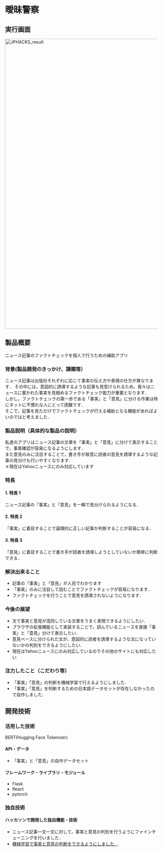 # 曖昧警察
<!--![IMAGE ALT TEXT HERE](https://jphacks.com/wp-content/uploads/2022/08/JPHACKS2022_ogp.jpg)](https://www.youtube.com/watch?v=LUPQFB4QyVo)-->
<!--![ambiguous POLICE](https://user-images.githubusercontent.com/107242974/197238730-97e890b4-4966-464b-b13b-91e017c70d8d.png)-->

## 実行画面
<img width="956" alt="JPHACKS_result" src="https://user-images.githubusercontent.com/107242974/197345487-5c9d202d-0d0e-4e88-b6c1-c50953718589.png">


## 製品概要
ニュース記事のファクトチェックを個人で行うための補助アプリ

### 背景(製品開発のきっかけ、課題等）

ニュース記事は出版社それぞれに応じて事実の伝え方や表現の仕方が異なります．
その中には，意図的に誘導するような記事も見受けられるため，我々はニュースに書かれた事実を見極めるファクトチェック能力が重要となります．<br>
しかし，ファクトチェックの第一歩である「事実」と「意見」に分ける作業は特にネットに不慣れな人にとって困難です．<br>
そこで，記事を見ただけでファクトチェックが行える補助となる機能があればよいのではと考えました．<br>

### 製品説明（具体的な製品の説明）

私達のアプリはニュース記事の文章を「事実」と「意見」に分けて表示することで，事実確認が容易になるようにします．<br>
また意見のみに注目することで，書き手が故意に読者の意見を誘導するような記事の見分けも行いやすくなります．<br>
＊現在はYahooニュースにのみ対応しています

### 特長

#### 1. 特長 1

ニュース記事の「事実」と「意見」を一瞬で見分けられるようになる．

#### 2. 特長 2

「事実」に着目することで論理的に正しい記事か判断することが容易になる．

#### 3. 特長 3

「意見」に着目することで書き手が読者を誘導しようとしていないか簡単に判断できる．

### 解決出来ること

- 記事の「事実」と「意見」が人目でわかります<br>
- 「事実」のみに注目して読むことでファクトチェックが容易になります．
- ファクトチェックを行うことで意見を誘導されないようになります．

### 今後の展望

- 文で事実と意見が混同している文章をうまく表現できるようにしたい．
- ブラウザの拡張機能として実装することで，読んでいるニュースを直接「事実」と「意見」分けて表示したい．
- 意見ベースに分けられた文が，意図的に読者を誘導するような文になっていないかの判別をできるようにしたい．
- 現在はYahooニュースにのみ対応しているのでその他のサイトにも対応したい

### 注力したこと（こだわり等）

- 「事実」「意見」の判断を機械学習で行えるようにしました．
- 「事実」「意見」を判断するための日本語データセットが存在しなかったので自作しました．

## 開発技術

### 活用した技術

BERT(Hugging Face Tokenizer)

#### API・データ

- 「事実」と「意見」の自作データセット

#### フレームワーク・ライブラリ・モジュール

- Flask
- React
- pytorch

### 独自技術

#### ハッカソンで開発した独自機能・技術

- ニュース記事一文一文に対して，事実と意見の判別を行うようにファインチューニングを行いました．
- [機械学習で事実と意見の判断をできるようにしました．](https://github.com/jphacks/D_2206/blob/master/app/server/src/app.py)

